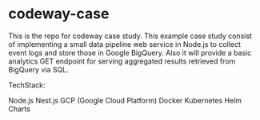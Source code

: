 # codeway-case
This is the repo for codeway case study. This example case study consist of implementing a small data pipeline web service in Node.js to collect event logs and store those in Google BigQuery. Also it will provide a basic analytics GET endpoint for serving aggregated results retrieved from BigQuery via SQL.

TechStack:

Node.js
Nest.js
GCP (Google Cloud Platform)
Docker
Kubernetes
Helm Charts

